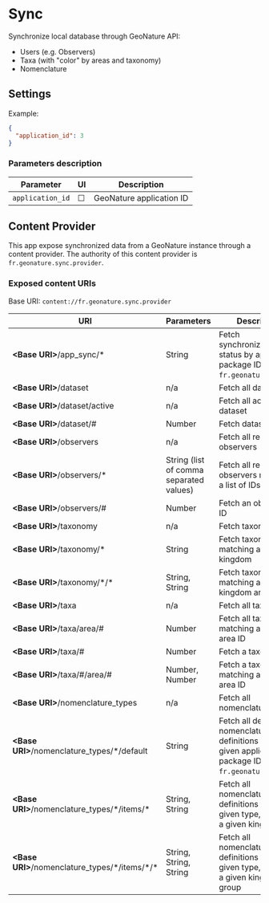 # Sync

Synchronize local database through GeoNature API:

- Users (e.g. Observers)
- Taxa (with "color" by areas and taxonomy)
- Nomenclature

## Settings

Example:

```json
{
  "application_id": 3
}
```

### Parameters description

| Parameter        | UI      | Description              |
| ---------------- | ------- | ------------------------ |
| `application_id` | &#9744; | GeoNature application ID |

## Content Provider

This app expose synchronized data from a GeoNature instance through a content provider.
The authority of this content provider is `fr.geonature.sync.provider`.

### Exposed content URIs

Base URI: `content://fr.geonature.sync.provider`

| URI                                                | Parameters                              | Description                                                                                               |
| -------------------------------------------------- | --------------------------------------- | --------------------------------------------------------------------------------------------------------- |
| **\<Base URI\>**/app_sync/\*                       | String                                  | Fetch synchronization status by application package ID (e.g. `fr.geonature.occtax`)                       |
| **\<Base URI\>**/dataset                           | n/a                                     | Fetch all dataset                                                                                         |
| **\<Base URI\>**/dataset/active                    | n/a                                     | Fetch all active dataset                                                                                  |
| **\<Base URI\>**/dataset/#                         | Number                                  | Fetch dataset by ID                                                                                       |
| **\<Base URI\>**/observers                         | n/a                                     | Fetch all registered observers                                                                            |
| **\<Base URI\>**/observers/\*                      | String (list of comma separated values) | Fetch all registered observers matching a list of IDs                                                     |
| **\<Base URI\>**/observers/#                       | Number                                  | Fetch an observer by ID                                                                                   |
| **\<Base URI\>**/taxonomy                          | n/a                                     | Fetch taxonomy                                                                                            |
| **\<Base URI\>**/taxonomy/\*                       | String                                  | Fetch taxonomy matching a given kingdom                                                                   |
| **\<Base URI\>**/taxonomy/\*/\*                    | String, String                          | Fetch taxonomy matching a given kingdom and group                                                         |
| **\<Base URI\>**/taxa                              | n/a                                     | Fetch all taxa                                                                                            |
| **\<Base URI\>**/taxa/area/#                       | Number                                  | Fetch all taxa matching a given area ID                                                                   |
| **\<Base URI\>**/taxa/#                            | Number                                  | Fetch a taxon by ID                                                                                       |
| **\<Base URI\>**/taxa/#/area/#                     | Number, Number                          | Fetch a taxon by ID matching a given area ID                                                              |
| **\<Base URI\>**/nomenclature_types                | n/a                                     | Fetch all nomenclature types                                                                              |
| **\<Base URI\>**/nomenclature_types/\*/default     | String                                  | Fetch all default nomenclature definitions from given application package ID (e.g. `fr.geonature.occtax`) |
| **\<Base URI\>**/nomenclature_types/\*/items/\*    | String, String                          | Fetch all nomenclature definitions from given type, matching a given kingdom                              |
| **\<Base URI\>**/nomenclature_types/\*/items/\*/\* | String, String, String                  | Fetch all nomenclature definitions from given type, matching a given kingdom and group                    |

